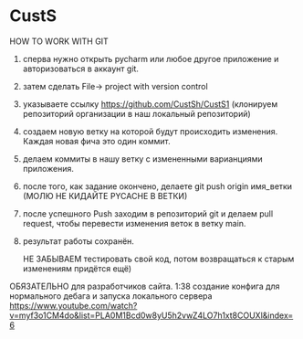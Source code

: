 # CustS
HOW TO WORK WITH GIT
1. сперва нужно открыть pycharm или любое другое приложение и авторизоваться в аккаунт git.
2. затем сделать File-> project with version control
3. указываете ссылку https://github.com/CustSh/CustS1      (клонируем репозиторий организации в наш локальный репозиторий)
4. создаем новую ветку на которой будут происходить изменения. Каждая новая фича это один коммит.
5. делаем коммиты в нашу ветку с измененными варианциями приложения.
6. после того, как задание окончено, делаете git push origin имя_ветки (МОЛЮ НЕ КИДАЙТЕ PYCACHE В ВЕТКИ)
7. после успешного Push заходим в репозиторий git и делаем pull request, чтобы перевести изменения веток в ветку main.
8. результат работы сохранён.

   НЕ ЗАБЫВАЕМ тестировать свой код, потом возвращаться к старым изменениям придётся ещё)


ОБЯЗАТЕЛЬНО для разработчиков сайта.
1:38 создание конфига для нормального дебага и запуска локального сервера
https://www.youtube.com/watch?v=myf3o1CM4do&list=PLA0M1Bcd0w8yU5h2vwZ4LO7h1xt8COUXl&index=6

